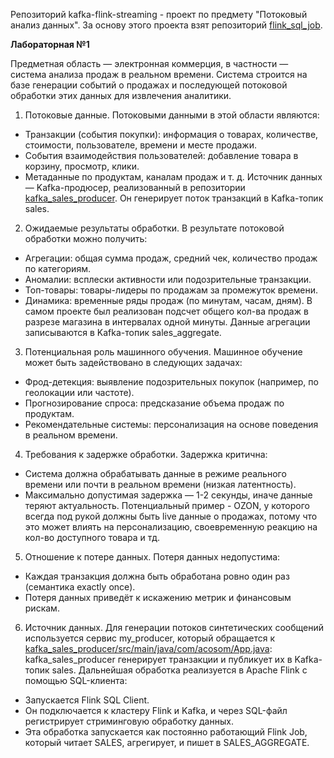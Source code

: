 Репозиторий kafka-flink-streaming - проект по предмету "Потоковый анализ данных".
За основу этого проекта взят репозиторий [flink_sql_job](https://github.com/platykurtic-icu/flink_sql_job/tree/main?tab=readme-ov-file).

**Лабораторная №1**

Предметная область — электронная коммерция, в частности — система анализа продаж в реальном времени. Система строится на базе генерации событий о продажах и последующей потоковой обработки этих данных для извлечения аналитики.

1. Потоковые данные.
Потоковыми данными в этой области являются:
 - Транзакции (события покупки): информация о товарах, количестве, стоимости, пользователе, времени и месте продажи.
 - События взаимодействия пользователей: добавление товара в корзину, просмотр, клики.
 - Метаданные по продуктам, каналам продаж и т. д.
Источник данных — Kafka-продюсер, реализованный в репозитории [kafka_sales_producer](https://github.com/platykurtic-icu/kafka_sales_producer/tree/main). Он генерирует поток транзакций в Kafka-топик sales.

2. Ожидаемые результаты обработки.
В результате потоковой обработки можно получить:
 - Агрегации: общая сумма продаж, средний чек, количество продаж по категориям.
 - Аномалии: всплески активности или подозрительные транзакции.
 - Топ-товары: товары-лидеры по продажам за промежуток времени.
 - Динамика: временные ряды продаж (по минутам, часам, дням).
В самом проекте был реализован подсчет общего кол-ва продаж в разрезе магазина в интервалах одной минуты.
Данные агрегации записываются в Kafka-топик sales_aggregate.

3. Потенциальная роль машинного обучения.
Машинное обучение может быть задействовано в следующих задачах:
 - Фрод-детекция: выявление подозрительных покупок (например, по геолокации или частоте).
 - Прогнозирование спроса: предсказание объема продаж по продуктам.
 - Рекомендательные системы: персонализация на основе поведения в реальном времени.

4. Требования к задержке обработки.
Задержка критична:
 - Система должна обрабатывать данные в режиме реального времени или почти в реальном времени (низкая латентность).
 - Максимально допустимая задержка — 1-2 секунды, иначе данные теряют актуальность.
Потенциальный пример - OZON, у которого всегда под рукой должны быть live данные о продажах, потому что это может влиять на персонализацию, своевременную реакцию на кол-во доступного товара и тд. 

5. Отношение к потере данных.
Потеря данных недопустима:
 - Каждая транзакция должна быть обработана ровно один раз (семантика exactly once).
 - Потеря данных приведёт к искажению метрик и финансовым рискам.

6. Источник данных.
Для генерации потоков синтетических сообщений используется сервис my_producer, который обращается к [kafka_sales_producer/src/main/java/com/acosom/App.java](https://github.com/platykurtic-icu/kafka_sales_producer/blob/main/src/main/java/com/acosom/App.java):
kafka_sales_producer генерирует транзакции и публикует их в Kafka-топик sales.
Дальнейшая обработка реализуется в Apache Flink c помощью SQL-клиента:
 - Запускается Flink SQL Client.
 - Он подключается к кластеру Flink и Kafka, и через SQL-файл регистрирует стриминговую обработку данных.
 - Эта обработка запускается как постоянно работающий Flink Job, который читает SALES, агрегирует, и пишет в SALES_AGGREGATE.
